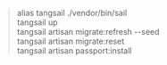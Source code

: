 > alias tangsail ./vendor/bin/sail \
> tangsail up \
> tangsail artisan migrate:refresh --seed \
> tangsail artisan migrate:reset \
> tangsail artisan passport:install


